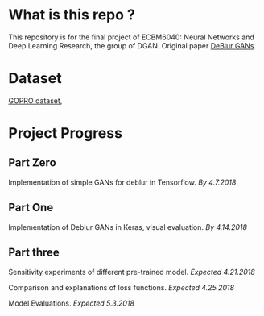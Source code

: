 # What is this repo ?

This repository is for the final project of ECBM6040: Neural Networks and Deep Learning Research, the group of DGAN. Original paper [DeBlur GANs](https://arxiv.org/pdf/1711.07064.pdf). 


# Dataset

[GOPRO dataset](https://drive.google.com/file/d/1H0PIXvJH4c40pk7ou6nAwoxuR4Qh_Sa2/view?usp=sharing),


# Project Progress 

## Part Zero

Implementation of simple GANs for deblur in Tensorflow.  *By 4.7.2018*

## Part One 

Implementation of Deblur GANs in Keras, visual evaluation. *By 4.14.2018*

## Part three

Sensitivity experiments of different pre-trained model.  *Expected  4.21.2018*

Comparison and explanations of loss functions. *Expected 4.25.2018*

Model Evaluations. *Expected 5.3.2018*


